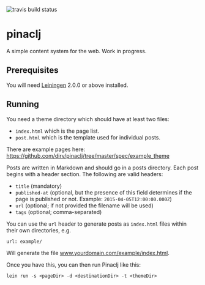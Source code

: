 ![travis build status](https://api.travis-ci.org/dirv/pinaclj.svg)

# pinaclj

A simple content system for the web. Work in progress.

## Prerequisites

You will need [Leiningen][] 2.0.0 or above installed.

[leiningen]: https://github.com/technomancy/leiningen

## Running

You need a theme directory which should have at least two files:

 * `index.html` which is the page list.
 * `post.html` which is the template used for individual posts.

There are example pages here: https://github.com/dirv/pinaclj/tree/master/spec/example_theme

Posts are written in Markdown and should go in a posts directory. Each post begins with a header section. The following are valid headers:

 * `title` (mandatory)
 * `published-at` (optional, but the presence of this field determines if the page is published or not. Example: `2015-04-05T12:00:00.000Z`)
 * `url` (optional; if not provided the filename will be used)
 * `tags` (optional; comma-separated)

You can use the `url` header to generate posts as `index.html` files within their own directories, e.g.

    url: example/

Will generate the file www.yourdomain.com/example/index.html.

Once you have this, you can then run Pinaclj like this:

    lein run -s <pageDir> -d <destinationDir> -t <themeDir>

